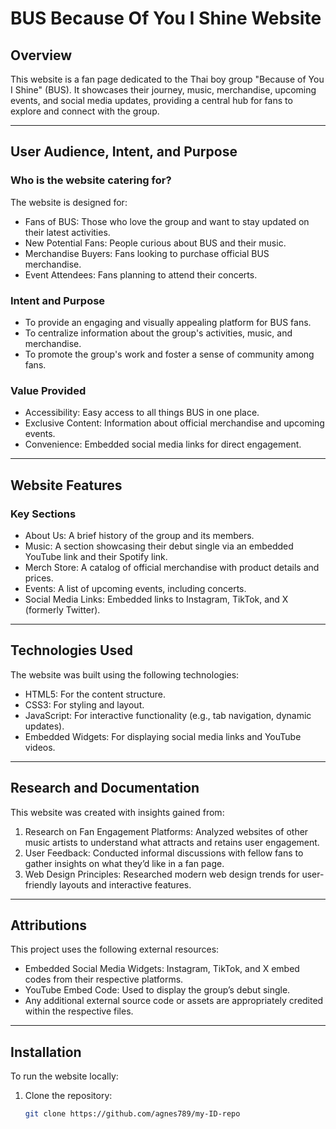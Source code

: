 # BUS Because Of You I Shine Website

## Overview
This website is a fan page dedicated to the Thai boy group "Because of You I Shine" (BUS). It showcases their journey, music, merchandise, upcoming events, and social media updates, providing a central hub for fans to explore and connect with the group.

---

## User Audience, Intent, and Purpose
### Who is the website catering for?
The website is designed for:
- Fans of BUS: Those who love the group and want to stay updated on their latest activities.
- New Potential Fans: People curious about BUS and their music.
- Merchandise Buyers: Fans looking to purchase official BUS merchandise.
- Event Attendees: Fans planning to attend their concerts.

### Intent and Purpose
- To provide an engaging and visually appealing platform for BUS fans.
- To centralize information about the group's activities, music, and merchandise.
- To promote the group's work and foster a sense of community among fans.

### Value Provided
- Accessibility: Easy access to all things BUS in one place.
- Exclusive Content: Information about official merchandise and upcoming events.
- Convenience: Embedded social media links for direct engagement.

---

## Website Features
### Key Sections
- About Us: A brief history of the group and its members.
- Music: A section showcasing their debut single via an embedded YouTube link and their Spotify link.
- Merch Store: A catalog of official merchandise with product details and prices.
- Events: A list of upcoming events, including concerts.
- Social Media Links: Embedded links to Instagram, TikTok, and X (formerly Twitter).

---

## Technologies Used
The website was built using the following technologies:
- HTML5: For the content structure.
- CSS3: For styling and layout.
- JavaScript: For interactive functionality (e.g., tab navigation, dynamic updates).
- Embedded Widgets: For displaying social media links and YouTube videos.

---

## Research and Documentation
This website was created with insights gained from:
1. Research on Fan Engagement Platforms: Analyzed websites of other music artists to understand what attracts and retains user engagement.
2. User Feedback: Conducted informal discussions with fellow fans to gather insights on what they’d like in a fan page.
3. Web Design Principles: Researched modern web design trends for user-friendly layouts and interactive features.

---

## Attributions
This project uses the following external resources:
- Embedded Social Media Widgets: Instagram, TikTok, and X embed codes from their respective platforms.
- YouTube Embed Code: Used to display the group’s debut single.
- Any additional external source code or assets are appropriately credited within the respective files.

---

## Installation
To run the website locally:
1. Clone the repository:
   ```bash
   git clone https://github.com/agnes789/my-ID-repo
